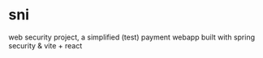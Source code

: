 # sni
web security project, a simplified (test) payment webapp built with spring security &amp; vite + react
